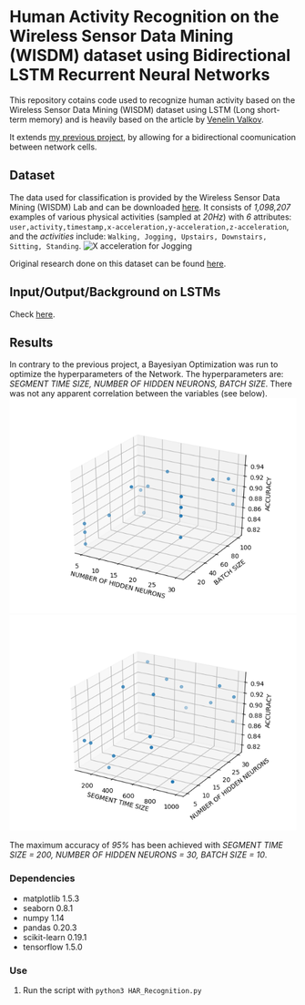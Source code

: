 # Human Activity Recognition on the Wireless Sensor Data Mining (WISDM) dataset using Bidirectional LSTM Recurrent Neural Networks
This repository cotains code used to recognize human activity based on the Wireless Sensor Data Mining (WISDM) dataset using LSTM (Long short-term memory) and is heavily based on the article by [Venelin Valkov](https://medium.com/@curiousily/human-activity-recognition-using-lstms-on-android-tensorflow-for-hackers-part-vi-492da5adef64).

It extends [my previous project](https://github.com/bartkowiaktomasz/HAR-WISDM-LSTM-RNNs), by allowing for a bidirectional coomunication between network cells.


## Dataset
The data used for classification is provided by the Wireless Sensor Data Mining (WISDM) Lab and can be downloaded  [here](http://www.cis.fordham.edu/wisdm/dataset.php).
It consists of _1,098,207_ examples of various physical activities (sampled at _20Hz_) with _6_ attributes:
`user,activity,timestamp,x-acceleration,y-acceleration,z-acceleration`, and the _activities_ include: `Walking, Jogging, Upstairs, Downstairs, Sitting, Standing`. 
![X acceleration for Jogging](images/activity_type.png)

Original research done on this dataset can be found [here](http://www.cis.fordham.edu/wisdm/public_files/sensorKDD-2010.pdf).


## Input/Output/Background on LSTMs
Check [here](https://github.com/bartkowiaktomasz/HAR-WISDM-LSTM-RNNs).


## Results
In contrary to the previous project, a Bayesiyan Optimization was run to optimize the hyperparameters of the Network. The hyperparameters are:
_SEGMENT TIME SIZE, NUMBER OF HIDDEN NEURONS, BATCH SIZE_. There was not any apparent correlation between the variables (see below).
![Accuracy vs. neurons, batch size](images/accuracy_numHiddenNeurons_batchSize.png)
![Accuracy vs. segment, neurons](images/accuracy_segmentTimeSize_numHiddenNeurons.png)

The maximum accuracy of _95%_ has been achieved with _*SEGMENT TIME SIZE = 200, NUMBER OF HIDDEN NEURONS = 30, BATCH SIZE = 10*_.


### Dependencies
- matplotlib 1.5.3
- seaborn 0.8.1
- numpy 1.14
- pandas 0.20.3
- scikit-learn 0.19.1
- tensorflow 1.5.0


### Use
1. Run the script with  `python3 HAR_Recognition.py`
